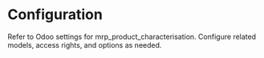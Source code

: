 # Configuration

Refer to Odoo settings for mrp_product_characterisation. Configure related models, access rights, and options as needed.
